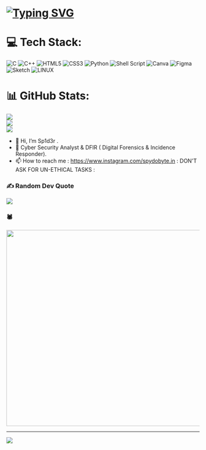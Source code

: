 # [![Typing SVG](https://readme-typing-svg.demolab.com?font=Fira+Code&pause=1000&width=435&lines=SPYDOBYTE;CYBER+SECURITY+RESEARCHER;DIGITAL+FORENSICS+INCIDENCE+RESPONDER+;RESEARCHER)](https://git.io/typing-svg)


# 💻 Tech Stack:
![C](https://img.shields.io/badge/c-%2300599C.svg?style=for-the-badge&logo=c&logoColor=white) ![C++](https://img.shields.io/badge/c++-%2300599C.svg?style=for-the-badge&logo=c%2B%2B&logoColor=white) ![HTML5](https://img.shields.io/badge/html5-%23E34F26.svg?style=for-the-badge&logo=html5&logoColor=white) ![CSS3](https://img.shields.io/badge/css3-%231572B6.svg?style=for-the-badge&logo=css3&logoColor=white) ![Python](https://img.shields.io/badge/python-3670A0?style=for-the-badge&logo=python&logoColor=ffdd54) ![Shell Script](https://img.shields.io/badge/shell_script-%23121011.svg?style=for-the-badge&logo=gnu-bash&logoColor=white) ![Canva](https://img.shields.io/badge/Canva-%2300C4CC.svg?style=for-the-badge&logo=Canva&logoColor=white) 	![Figma](https://img.shields.io/badge/figma-%23F24E1E.svg?style=for-the-badge&logo=figma&logoColor=white) ![Sketch](https://img.shields.io/badge/Sketch-FFB387?style=for-the-badge&logo=sketch&logoColor=black) ![LINUX](https://img.shields.io/badge/Linux-FCC624?style=for-the-badge&logo=linux&logoColor=black)
# 📊 GitHub Stats:
![](https://github-readme-stats.vercel.app/api?username=Spyd0byte&theme=tokyonight&hide_border=false&include_all_commits=false&count_private=false)<br/>
![](https://github-readme-streak-stats.herokuapp.com/?user=Spyd0byte&theme=tokyonight&hide_border=false)<br/>
![](https://github-readme-stats.vercel.app/api/top-langs/?username=Spyd0byte&theme=tokyonight&hide_border=false&include_all_commits=false&count_private=false&layout=compact)

- 👋 Hi, I’m Sp1d3r .
- 👀 Cyber Security Analyst & DFIR ( Digital Forensics & Incidence Responder).
- 📫 How to reach me : https://www.instagram.com/spydobyte.in   : DON'T ASK FOR UN-ETHICAL TASKS :
  
### ✍️ Random Dev Quote
![](https://quotes-github-readme.vercel.app/api?type=horizontal&theme=radical)

### 🕷 ###
<img src="https://em-content.zobj.net/source/microsoft-teams/337/spider_1f577-fe0f.png" width="512px"/>

---
[![](https://visitcount.itsvg.in/api?id=Spyd0byte&icon=0&color=2)](https://visitcount.itsvg.in)
<!---
Spyd0byte is a ✨ special ✨ repository because its `README.md` (this file) appears on your GitHub profile.
You can click the Preview link to take a look at your changes.
--->
